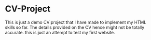 # CV-Project
This is just a demo CV project that I have made to implement my HTML skills so far.
The details provided on the CV hence might not be totally accurate.
this is just an attempt to test my first website. 
